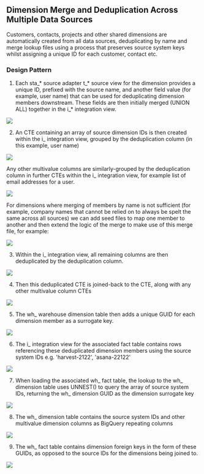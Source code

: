 ## Dimension Merge and Deduplication Across Multiple Data Sources

Customers, contacts, projects and other shared dimensions are automatically created from all data sources, deduplicating by name and merge lookup files using a process that preserves source system keys whilst assigning a unique ID for each customer, contact etc.

### Design Pattern

1. Each sta_* source adapter t_* source view for the dimension provides a unique ID, prefixed with the source name, and another field value (for example, user name) that can be used for deduplicating dimension members downstream. These fields are then initially merged (UNION ALL) together in the i_* integration view.

![](https://github.com/rittmananalytics/ra_data_warehouse/blob/master/img/sta_dimension_sources_to_int_merge.png)

2. An CTE containing an array of source dimension IDs is then created within the i_ integration view, grouped by the deduplication column (in this example, user name)

![](https://github.com/rittmananalytics/ra_data_warehouse/blob/master/img/create_array_of_source_ids_with_dedupe_column.png)

Any other multivalue columns are similarly-grouped by the deduplication column in further CTEs within the i_ integration view, for example list of email addresses for a user.

![](https://github.com/rittmananalytics/ra_data_warehouse/blob/master/img/array_of_other_multivalue_columns_with_dedupe_column.png)

For dimensions where merging of members by name is not sufficient (for example, company names that cannot be relied on to always be spelt the same across all sources) we can add seed files to map one member to another and then extend the logic of the merge to make use of this merge file, for example:

![](https://github.com/rittmananalytics/ra_data_warehouse/blob/master/img/complex_merge_dedupe_with_merge_list.png)

3. Within the i_ integration view, all remaining columns are then deduplicated by the deduplication column.

![](https://github.com/rittmananalytics/ra_data_warehouse/blob/master/img/dedupe_integration_view.png)

4. Then this deduplicated CTE is joined-back to the CTE, along with any other multivalue column CTEs

![](https://github.com/rittmananalytics/ra_data_warehouse/blob/master/img/join_back_id_and_other_multivalue_arrays.png)

5. The wh_ warehouse dimension table then adds a unique GUID for each dimension member as a surrogate key.

![](https://github.com/rittmananalytics/ra_data_warehouse/blob/master/img/load_warehouse_dimension.png)

6. The i_ integration view for the associated fact table contains rows referencing these deduplicated dimension members using the source system IDs e.g. 'harvest-2122', 'asana-22122'

![](https://github.com/rittmananalytics/ra_data_warehouse/blob/master/img/fact_source_integration.png)

7. When loading the associated wh_ fact table, the lookup to the wh_ dimension table uses UNNEST() to query the array of source system IDs, returning the wh_ dimension GUID as the dimension surrogate key

![](https://github.com/rittmananalytics/ra_data_warehouse/blob/master/img/load_warehouse_fact_using_multivalue_source_id_arrays.png)

8. The wh_ dimension table contains the source system IDs and other multivalue dimension columns as BigQuery repeating columns

![](https://github.com/rittmananalytics/ra_data_warehouse/blob/master/img/dimension_table_with_multivalue_source_ids_and_other_columns.png)

9. The wh_ fact table contains dimension foreign keys in the form of these GUIDs, as opposed to the source IDs for the dimensions being joined to.

![](https://github.com/rittmananalytics/ra_data_warehouse/blob/master/img/fact_table_with_dimension_guids.png)
